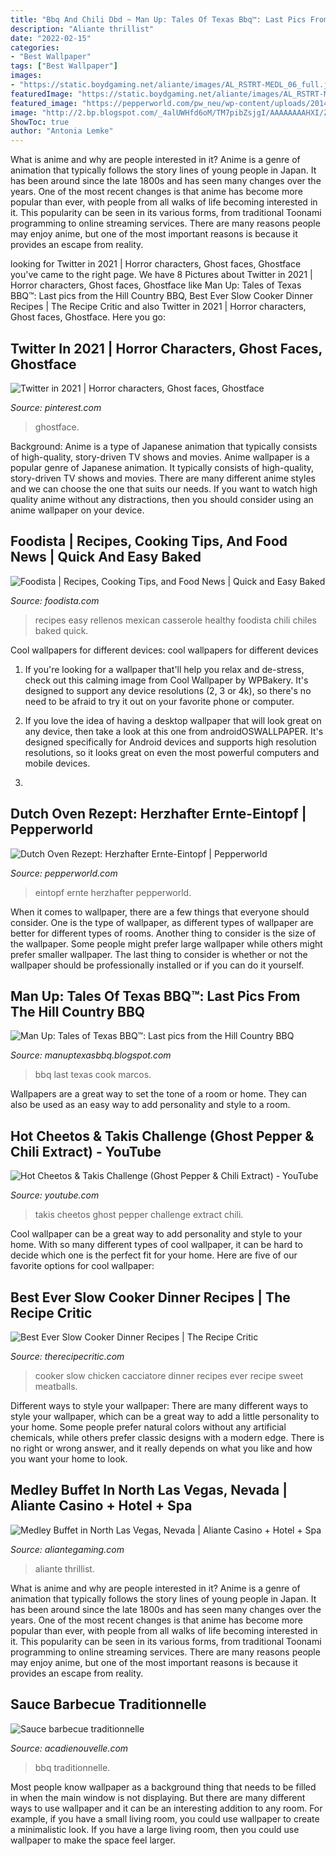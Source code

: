 ```yaml
---
title: "Bbq And Chili Dbd ~ Man Up: Tales Of Texas Bbq™: Last Pics From The Hill Country Bbq"
description: "Aliante thrillist"
date: "2022-02-15"
categories:
- "Best Wallpaper"
tags: ["Best Wallpaper"]
images:
- "https://static.boydgaming.net/aliante/images/AL_RSTRT-MEDL_06_full.jpg"
featuredImage: "https://static.boydgaming.net/aliante/images/AL_RSTRT-MEDL_06_full.jpg"
featured_image: "https://pepperworld.com/pw_neu/wp-content/uploads/2014/11/dutch_oven_gemueseeintopf-1024x768.jpg"
image: "http://2.bp.blogspot.com/_4alUWHfd6oM/TM7pibZsjgI/AAAAAAAAHXI/Z3SiHFnNOu8/s1600/HCBCC+San+Marcos+(43).JPG"
ShowToc: true
author: "Antonia Lemke"
---
```



What is anime and why are people interested in it?
Anime is a genre of animation that typically follows the story lines of young people in Japan. It has been around since the late 1800s and has seen many changes over the years. One of the most recent changes is that anime has become more popular than ever, with people from all walks of life becoming interested in it. This popularity can be seen in its various forms, from traditional Toonami programming to online streaming services. There are many reasons people may enjoy anime, but one of the most important reasons is because it provides an escape from reality.

	

		
looking for Twitter in 2021 | Horror characters, Ghost faces, Ghostface you've came to the right page. We have 8 Pictures about Twitter in 2021 | Horror characters, Ghost faces, Ghostface like Man Up: Tales of Texas BBQ™: Last pics from the Hill Country BBQ, Best Ever Slow Cooker Dinner Recipes | The Recipe Critic and also Twitter in 2021 | Horror characters, Ghost faces, Ghostface. Here you go:
		
    
## Twitter In 2021 | Horror Characters, Ghost Faces, Ghostface

<img loading=lazy src="https://i.pinimg.com/736x/01/73/e6/0173e6bdf515a317d92c2b0fa16436aa.jpg" onerror="this.onerror=null;this.src='https://tse4.mm.bing.net/th?id=OIP.35kmeSfolc5Y9WqYixerRgHaHH&amp;pid=15.1';" alt="Twitter in 2021 | Horror characters, Ghost faces, Ghostface">

_Source: pinterest.com_

>ghostface. 

	

Background: Anime is a type of Japanese animation that typically consists of high-quality, story-driven TV shows and movies.
Anime wallpaper is a popular genre of Japanese animation. It typically consists of high-quality, story-driven TV shows and movies. There are many different anime styles and we can choose the one that suits our needs. If you want to watch high quality anime without any distractions, then you should consider using an anime wallpaper on your device.

    
## Foodista | Recipes, Cooking Tips, And Food News | Quick And Easy Baked

<img loading=lazy src="https://www.foodista.com/sites/default/files/styles/recype/public/4089843473_dca37b1dfa_z.jpg" onerror="this.onerror=null;this.src='https://tse3.mm.bing.net/th?id=OIP.EhveEs26WG4w7zcN6xvFuwHaFl&amp;pid=15.1';" alt="Foodista | Recipes, Cooking Tips, and Food News | Quick and Easy Baked">

_Source: foodista.com_

>recipes easy rellenos mexican casserole healthy foodista chili chiles baked quick. 

	

Cool wallpapers for different devices:
cool wallpapers for different devices 

1. If you're looking for a wallpaper that'll help you relax and de-stress, check out this calming image from Cool Wallpaper by WPBakery. It's designed to support any device resolutions (2, 3 or 4k), so there's no need to be afraid to try it out on your favorite phone or computer.

2. If you love the idea of having a desktop wallpaper that will look great on any device, then take a look at this one from androidOSWALLPAPER. It's designed specifically for Android devices and supports high resolution resolutions, so it looks great on even the most powerful computers and mobile devices.

3.

    
## Dutch Oven Rezept: Herzhafter Ernte-Eintopf | Pepperworld

<img loading=lazy src="https://pepperworld.com/pw_neu/wp-content/uploads/2014/11/dutch_oven_gemueseeintopf-1024x768.jpg" onerror="this.onerror=null;this.src='https://tse1.mm.bing.net/th?id=OIP.xakXf97n5BUsVyf4D56cHQHaFj&amp;pid=15.1';" alt="Dutch Oven Rezept: Herzhafter Ernte-Eintopf | Pepperworld">

_Source: pepperworld.com_

>eintopf ernte herzhafter pepperworld. 

	

When it comes to wallpaper, there are a few things that everyone should consider. One is the type of wallpaper, as different types of wallpaper are better for different types of rooms. Another thing to consider is the size of the wallpaper. Some people might prefer large wallpaper while others might prefer smaller wallpaper. The last thing to consider is whether or not the wallpaper should be professionally installed or if you can do it yourself.

    
## Man Up: Tales Of Texas BBQ™: Last Pics From The Hill Country BBQ

<img loading=lazy src="http://2.bp.blogspot.com/_4alUWHfd6oM/TM7pibZsjgI/AAAAAAAAHXI/Z3SiHFnNOu8/s1600/HCBCC+San+Marcos+(43).JPG" onerror="this.onerror=null;this.src='https://tse2.mm.bing.net/th?id=OIP.lVUQj7rql_KPJJgmAclbfwHaFj&amp;pid=15.1';" alt="Man Up: Tales of Texas BBQ™: Last pics from the Hill Country BBQ">

_Source: manuptexasbbq.blogspot.com_

>bbq last texas cook marcos. 

	

Wallpapers are a great way to set the tone of a room or home. They can also be used as an easy way to add personality and style to a room.

    
## Hot Cheetos &amp; Takis Challenge (Ghost Pepper &amp; Chili Extract) - YouTube

<img loading=lazy src="https://i.ytimg.com/vi/THtdlUEARwM/maxresdefault.jpg" onerror="this.onerror=null;this.src='https://tse1.mm.bing.net/th?id=OIP.deIDXUTnQUmduIdUWXSnWQHaEK&amp;pid=15.1';" alt="Hot Cheetos &amp; Takis Challenge (Ghost Pepper &amp; Chili Extract) - YouTube">

_Source: youtube.com_

>takis cheetos ghost pepper challenge extract chili. 

	

Cool wallpaper can be a great way to add personality and style to your home. With so many different types of cool wallpaper, it can be hard to decide which one is the perfect fit for your home. Here are five of our favorite options for cool wallpaper: 

    
## Best Ever Slow Cooker Dinner Recipes | The Recipe Critic

<img loading=lazy src="https://therecipecritic.com/wp-content/uploads/2017/10/Slow-Cooker-Chicken-Cacciatore-1-e1505306099819-2-600x900.jpg" onerror="this.onerror=null;this.src='https://tse4.mm.bing.net/th?id=OIP.DjBclC-QEdoTDxg_RTYL_QHaLH&amp;pid=15.1';" alt="Best Ever Slow Cooker Dinner Recipes | The Recipe Critic">

_Source: therecipecritic.com_

>cooker slow chicken cacciatore dinner recipes ever recipe sweet meatballs. 

	

Different ways to style your wallpaper:
There are many different ways to style your wallpaper, which can be a great way to add a little personality to your home. Some people prefer natural colors without any artificial chemicals, while others prefer classic designs with a modern edge. There is no right or wrong answer, and it really depends on what you like and how you want your home to look.

    
## Medley Buffet In North Las Vegas, Nevada | Aliante Casino + Hotel + Spa

<img loading=lazy src="https://static.boydgaming.net/aliante/images/AL_RSTRT-MEDL_06_full.jpg" onerror="this.onerror=null;this.src='https://tse4.mm.bing.net/th?id=OIP.TQWRPg7R0cXFgjwQYoKg4wHaE8&amp;pid=15.1';" alt="Medley Buffet in North Las Vegas, Nevada | Aliante Casino + Hotel + Spa">

_Source: aliantegaming.com_

>aliante thrillist. 

	

What is anime and why are people interested in it?
Anime is a genre of animation that typically follows the story lines of young people in Japan. It has been around since the late 1800s and has seen many changes over the years. One of the most recent changes is that anime has become more popular than ever, with people from all walks of life becoming interested in it. This popularity can be seen in its various forms, from traditional Toonami programming to online streaming services. There are many reasons people may enjoy anime, but one of the most important reasons is because it provides an escape from reality.

    
## Sauce Barbecue Traditionnelle

<img loading=lazy src="https://acadienouvelle-6143.kxcdn.com/wp-content/uploads/2016/11/five_minute_bbq_sauce.jpg" onerror="this.onerror=null;this.src='https://tse4.mm.bing.net/th?id=OIP.3Dt4b5-eKAZ88nVGQ7uWkgEyDM&amp;pid=15.1';" alt="Sauce barbecue traditionnelle">

_Source: acadienouvelle.com_

>bbq traditionnelle. 

	

Most people know wallpaper as a background thing that needs to be filled in when the main window is not displaying. But there are many different ways to use wallpaper and it can be an interesting addition to any room. For example, if you have a small living room, you could use wallpaper to create a minimalistic look. If you have a large living room, then you could use wallpaper to make the space feel larger.

